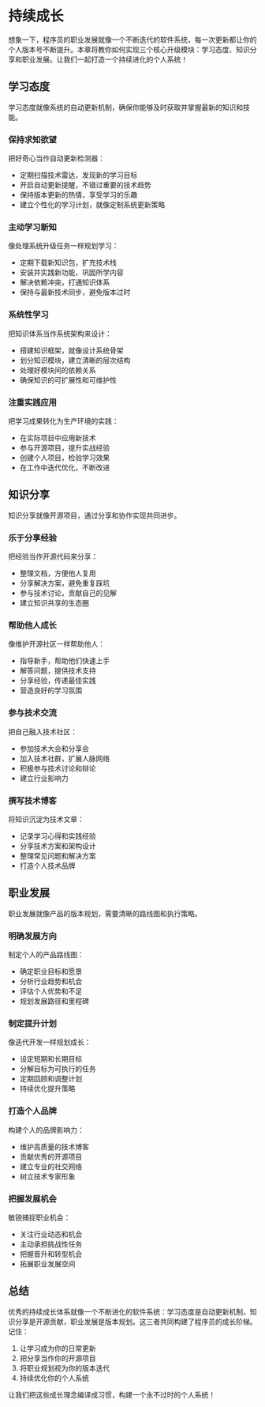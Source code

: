 # 持续成长

想象一下，程序员的职业发展就像一个不断迭代的软件系统，每一次更新都让你的个人版本号不断提升。本章将教你如何实现三个核心升级模块：学习态度、知识分享和职业发展。让我们一起打造一个持续进化的个人系统！

## 学习态度

学习态度就像系统的自动更新机制，确保你能够及时获取并掌握最新的知识和技能。

### 保持求知欲望

把好奇心当作自动更新检测器：
- 定期扫描技术雷达，发现新的学习目标
- 开启自动更新提醒，不错过重要的技术趋势
- 保持版本更新的热情，享受学习的乐趣
- 建立个性化的学习计划，就像定制系统更新策略

### 主动学习新知

像处理系统升级任务一样规划学习：
- 定期下载新知识包，扩充技术栈
- 安装并实践新功能，巩固所学内容
- 解决依赖冲突，打通知识体系
- 保持与最新技术同步，避免版本过时

### 系统性学习

把知识体系当作系统架构来设计：
- 搭建知识框架，就像设计系统骨架
- 划分知识模块，建立清晰的层次结构
- 处理好模块间的依赖关系
- 确保知识的可扩展性和可维护性

### 注重实践应用

把学习成果转化为生产环境的实践：
- 在实际项目中应用新技术
- 参与开源项目，提升实战经验
- 创建个人项目，检验学习效果
- 在工作中迭代优化，不断改进

## 知识分享

知识分享就像开源项目，通过分享和协作实现共同进步。

### 乐于分享经验

把经验当作开源代码来分享：
- 整理文档，方便他人复用
- 分享解决方案，避免重复踩坑
- 参与技术讨论，贡献自己的见解
- 建立知识共享的生态圈

### 帮助他人成长

像维护开源社区一样帮助他人：
- 指导新手，帮助他们快速上手
- 解答问题，提供技术支持
- 分享经验，传递最佳实践
- 营造良好的学习氛围

### 参与技术交流

把自己融入技术社区：
- 参加技术大会和分享会
- 加入技术社群，扩展人脉网络
- 积极参与技术讨论和辩论
- 建立行业影响力

### 撰写技术博客

将知识沉淀为技术文章：
- 记录学习心得和实践经验
- 分享技术方案和架构设计
- 整理常见问题和解决方案
- 打造个人技术品牌

## 职业发展

职业发展就像产品的版本规划，需要清晰的路线图和执行策略。

### 明确发展方向

制定个人的产品路线图：
- 确定职业目标和愿景
- 分析行业趋势和机会
- 评估个人优势和不足
- 规划发展路径和里程碑

### 制定提升计划

像迭代开发一样规划成长：
- 设定短期和长期目标
- 分解目标为可执行的任务
- 定期回顾和调整计划
- 持续优化提升策略

### 打造个人品牌

构建个人的品牌影响力：
- 维护高质量的技术博客
- 贡献优秀的开源项目
- 建立专业的社交网络
- 树立技术专家形象

### 把握发展机会

敏锐捕捉职业机会：
- 关注行业动态和机会
- 主动承担挑战性任务
- 把握晋升和转型机会
- 拓展职业发展空间

## 总结

优秀的持续成长体系就像一个不断进化的软件系统：学习态度是自动更新机制，知识分享是开源贡献，职业发展是版本规划。这三者共同构建了程序员的成长阶梯。记住：

1. 让学习成为你的日常更新
2. 把分享当作你的开源项目
3. 将职业规划视为你的版本迭代
4. 持续优化你的个人系统

让我们把这些成长理念编译成习惯，构建一个永不过时的个人系统！